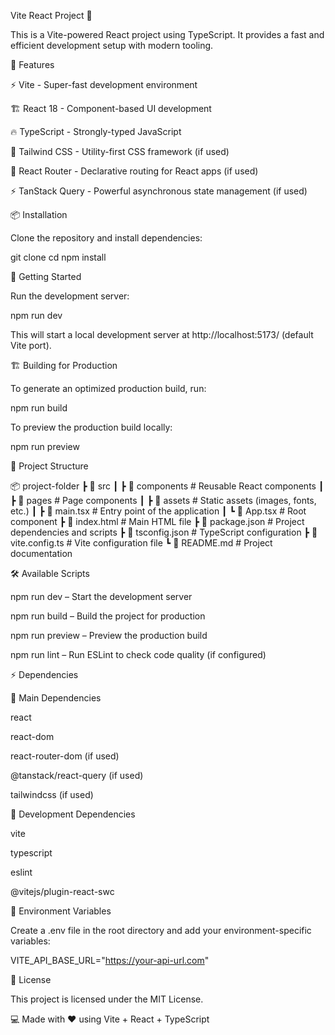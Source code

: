 Vite React Project 🚀

This is a Vite-powered React project using TypeScript. It provides a fast and efficient development setup with modern tooling.

🌟 Features

⚡ Vite - Super-fast development environment

🏗 React 18 - Component-based UI development

🔥 TypeScript - Strongly-typed JavaScript

🎨 Tailwind CSS - Utility-first CSS framework (if used)

🏡 React Router - Declarative routing for React apps (if used)

⚡ TanStack Query - Powerful asynchronous state management (if used)

📦 Installation

Clone the repository and install dependencies:

git clone <repository-url>
cd <project-folder>
npm install

🚀 Getting Started

Run the development server:

npm run dev

This will start a local development server at http://localhost:5173/ (default Vite port).

🏗 Building for Production

To generate an optimized production build, run:

npm run build

To preview the production build locally:

npm run preview

📂 Project Structure

📦 project-folder
 ┣ 📂 src
 ┃ ┣ 📂 components        # Reusable React components
 ┃ ┣ 📂 pages             # Page components
 ┃ ┣ 📂 assets            # Static assets (images, fonts, etc.)
 ┃ ┣ 📜 main.tsx          # Entry point of the application
 ┃ ┗ 📜 App.tsx           # Root component
 ┣ 📜 index.html          # Main HTML file
 ┣ 📜 package.json        # Project dependencies and scripts
 ┣ 📜 tsconfig.json       # TypeScript configuration
 ┣ 📜 vite.config.ts      # Vite configuration file
 ┗ 📜 README.md           # Project documentation

🛠 Available Scripts

npm run dev – Start the development server

npm run build – Build the project for production

npm run preview – Preview the production build

npm run lint – Run ESLint to check code quality (if configured)

⚡ Dependencies

📌 Main Dependencies

react

react-dom

react-router-dom (if used)

@tanstack/react-query (if used)

tailwindcss (if used)

📌 Development Dependencies

vite

typescript

eslint

@vitejs/plugin-react-swc

🎯 Environment Variables

Create a .env file in the root directory and add your environment-specific variables:

VITE_API_BASE_URL="https://your-api-url.com"

📝 License

This project is licensed under the MIT License.

💻 Made with ❤️ using Vite + React + TypeScript


